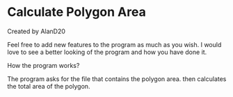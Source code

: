 # Calculate Polygon Area
Created by AlanD20

Feel free to add new features to the program as much as you wish. I would love to see a better looking of the program and how you have done it.

How the program works?

The program asks for the file that contains the polygon area. then calculates the total area of the polygon.
